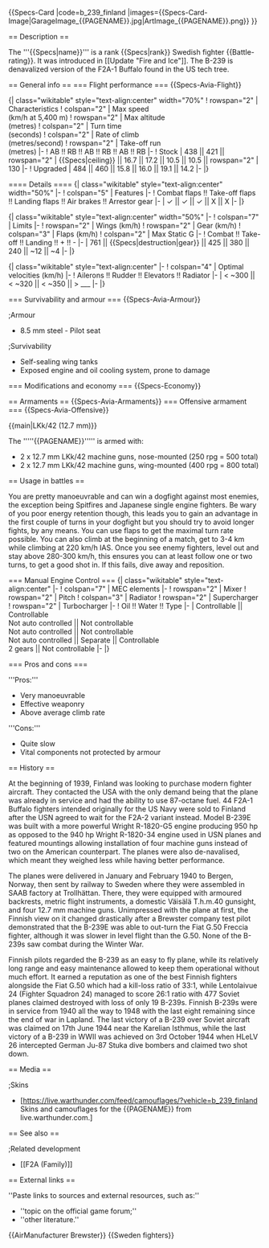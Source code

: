 {{Specs-Card
|code=b_239_finland
|images={{Specs-Card-Image|GarageImage_{{PAGENAME}}.jpg|ArtImage_{{PAGENAME}}.png}}
}}

== Description ==
<!-- ''In the description, the first part should be about the history of and the creation and combat usage of the aircraft, as well as its key features. In the second part, tell the reader about the aircraft in the game. Insert a screenshot of the vehicle, so that if the novice player does not remember the vehicle by name, he will immediately understand what kind of vehicle the article is talking about.'' -->
The '''{{Specs|name}}''' is a rank {{Specs|rank}} Swedish fighter {{Battle-rating}}. It was introduced in [[Update "Fire and Ice"]]. The B-239 is denavalized version of the F2A-1 Buffalo found in the US tech tree.

== General info ==
=== Flight performance ===
{{Specs-Avia-Flight}}
<!-- ''Describe how the aircraft behaves in the air. Speed, manoeuvrability, acceleration and allowable loads - these are the most important characteristics of the vehicle.'' -->

{| class="wikitable" style="text-align:center" width="70%"
! rowspan="2" | Characteristics
! colspan="2" | Max speed<br>(km/h at 5,400 m)
! rowspan="2" | Max altitude<br>(metres)
! colspan="2" | Turn time<br>(seconds)
! colspan="2" | Rate of climb<br>(metres/second)
! rowspan="2" | Take-off run<br>(metres)
|-
! AB !! RB !! AB !! RB !! AB !! RB
|-
! Stock
| 438 || 421 || rowspan="2" | {{Specs|ceiling}} || 16.7 || 17.2 || 10.5 || 10.5 || rowspan="2" | 130
|-
! Upgraded
| 484 || 460 || 15.8 || 16.0 || 19.1 || 14.2
|-
|}

==== Details ====
{| class="wikitable" style="text-align:center" width="50%"
|-
! colspan="5" | Features
|-
! Combat flaps !! Take-off flaps !! Landing flaps !! Air brakes !! Arrestor gear
|-
| ✓ || ✓ || ✓ || X || X     <!-- ✓ -->
|-
|}

{| class="wikitable" style="text-align:center" width="50%"
|-
! colspan="7" | Limits
|-
! rowspan="2" | Wings (km/h)
! rowspan="2" | Gear (km/h)
! colspan="3" | Flaps (km/h)
! colspan="2" | Max Static G
|-
! Combat !! Take-off !! Landing !! + !! -
|-
| 761 <!-- {{Specs|destruction|body}} --> || {{Specs|destruction|gear}} || 425 || 380 || 240 || ~12 || ~4
|-
|}

{| class="wikitable" style="text-align:center"
|-
! colspan="4" | Optimal velocities (km/h)
|-
! Ailerons !! Rudder !! Elevators !! Radiator
|-
| < ~300 || < ~320 || < ~350 || > ___
|-
|}

=== Survivability and armour ===
{{Specs-Avia-Armour}}
<!-- ''Examine the survivability of the aircraft. Note how vulnerable the structure is and how secure the pilot is, whether the fuel tanks are armoured, etc. Describe the armour, if there is any, and also mention the vulnerability of other critical aircraft systems.'' -->

;Armour

* 8.5 mm steel - Pilot seat

;Survivability

* Self-sealing wing tanks
* Exposed engine and oil cooling system, prone to damage

=== Modifications and economy ===
{{Specs-Economy}}

== Armaments ==
{{Specs-Avia-Armaments}}
=== Offensive armament ===
{{Specs-Avia-Offensive}}
<!-- ''Describe the offensive armament of the aircraft, if any. Describe how effective the cannons and machine guns are in a battle, and also what belts or drums are better to use. If there is no offensive weaponry, delete this subsection.'' -->
{{main|LKk/42 (12.7 mm)}}

The '''''{{PAGENAME}}''''' is armed with:

* 2 x 12.7 mm LKk/42 machine guns, nose-mounted (250 rpg = 500 total)
* 2 x 12.7 mm LKk/42 machine guns, wing-mounted (400 rpg = 800 total)

== Usage in battles ==
<!-- ''Describe the tactics of playing in the aircraft, the features of using aircraft in a team and advice on tactics. Refrain from creating a "guide" - do not impose a single point of view, but instead, give the reader food for thought. Examine the most dangerous enemies and give recommendations on fighting them. If necessary, note the specifics of the game in different modes (AB, RB, SB).'' -->

You are pretty manoeuvrable and can win a dogfight against most enemies, the exception being Spitfires and Japanese single engine fighters. Be wary of you poor energy retention though, this leads you to gain an advantage in the first couple of turns in your dogfight but you should try to avoid longer fights, by any means. You can use flaps to get the maximal turn rate possible. You can also climb at the beginning of a match, get to 3-4 km while climbing at 220 km/h IAS. Once you see enemy fighters, level out and stay above 280-300 km/h, this ensures you can at least follow one or two turns, to get a good shot in. If this fails, dive away and reposition.

=== Manual Engine Control ===
{| class="wikitable" style="text-align:center"
|-
! colspan="7" | MEC elements
|-
! rowspan="2" | Mixer
! rowspan="2" | Pitch
! colspan="3" | Radiator
! rowspan="2" | Supercharger
! rowspan="2" | Turbocharger
|-
! Oil !! Water !! Type
|-
| Controllable || Controllable<br>Not auto controlled || Not controllable<br>Not auto controlled || Not controllable<br>Not auto controlled || Separate || Controllable<br>2 gears || Not controllable
|-
|}

=== Pros and cons ===
<!-- ''Summarise and briefly evaluate the vehicle in terms of its characteristics and combat effectiveness. Mark its pros and cons in the bulleted list. Try not to use more than 6 points for each of the characteristics. Avoid using categorical definitions such as "bad", "good" and the like - use substitutions with softer forms such as "inadequate" and "effective".'' -->'''Pros:'''

* Very manoeuvrable
* Effective weaponry
* Above average climb rate

'''Cons:'''

* Quite slow
* Vital components not protected by armour

== History ==
<!-- ''Describe the history of the creation and combat usage of the aircraft in more detail than in the introduction. If the historical reference turns out to be too long, take it to a separate article, taking a link to the article about the vehicle and adding a block "/History" (example: <nowiki>https://wiki.warthunder.com/(Vehicle-name)/History</nowiki>) and add a link to it here using the <code>main</code> template. Be sure to reference text and sources by using <code><nowiki><ref></ref></nowiki></code>, as well as adding them at the end of the article with <code><nowiki><references /></nowiki></code>. This section may also include the vehicle's dev blog entry (if applicable) and the in-game encyclopedia description (under <code><nowiki>=== In-game description ===</nowiki></code>, also if applicable).'' -->
At the beginning of 1939, Finland was looking to purchase modern fighter aircraft. They contacted the USA with the only demand being that the plane was already in service and had the ability to use 87-octane fuel. 44 F2A-1 Buffalo fighters intended originally for the US Navy were sold to Finland after the USN agreed to wait for the F2A-2 variant instead. Model B-239E was built with a more powerful Wright R-1820-G5 engine producing 950 hp as opposed to the 940 hp Wright R-1820-34 engine used in USN planes and featured mountings allowing installation of four machine guns instead of two on the American counterpart. The planes were also de-navalised, which meant they weighed less while having better performance.

The planes were delivered in January and February 1940 to Bergen, Norway, then sent by railway to Sweden where they were assembled in SAAB factory at Trollhättan. There, they were equipped with armoured backrests, metric flight instruments, a domestic Väisälä T.h.m.40 gunsight, and four 12.7 mm machine guns. Unimpressed with the plane at first, the Finnish view on it changed drastically after a Brewster company test pilot demonstrated that the B-239E was able to out-turn the Fiat G.50 Freccia fighter, although it was slower in level flight than the G.50. None of the B-239s saw combat during the Winter War.

Finnish pilots regarded the B-239 as an easy to fly plane, while its relatively long range and easy maintenance allowed to keep them operational without much effort. It earned a reputation as one of the best Finnish fighters alongside the Fiat G.50 which had a kill-loss ratio of 33:1, while Lentolaivue 24 (Fighter Squadron 24) managed to score 26:1 ratio with 477 Soviet planes claimed destroyed with loss of only 19 B-239s. Finnish B-239s were in service from 1940 all the way to 1948 with the last eight remaining since the end of war in Lapland. The last victory of a B-239 over Soviet aircraft was claimed on 17th June 1944 near the Karelian Isthmus, while the last victory of a B-239 in WWII was achieved on 3rd October 1944 when HLeLV 26 intercepted German Ju-87 Stuka dive bombers and claimed two shot down.

== Media ==
<!-- ''Excellent additions to the article would be video guides, screenshots from the game, and photos.'' -->

;Skins

* [https://live.warthunder.com/feed/camouflages/?vehicle=b_239_finland Skins and camouflages for the {{PAGENAME}} from live.warthunder.com.]

== See also ==
<!-- ''Links to the articles on the War Thunder Wiki that you think will be useful for the reader, for example:''
* ''reference to the series of the aircraft;''
* ''links to approximate analogues of other nations and research trees.'' -->

;Related development

* [[F2A (Family)]]

== External links ==
<!-- ''Paste links to sources and external resources, such as:''
* ''topic on the official game forum;''
* ''other literature.'' -->
''Paste links to sources and external resources, such as:''

* ''topic on the official game forum;''
* ''other literature.''

{{AirManufacturer Brewster}}
{{Sweden fighters}}